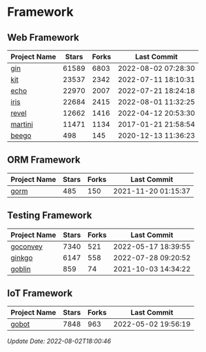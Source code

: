 # Framework

## Web Framework
| Project Name | Stars | Forks | Last Commit |
| ------------ | ----- | ----- | ----------- |
| [gin](https://github.com/gin-gonic/gin) | 61589 | 6803 | 2022-08-02 07:28:30 |
| [kit](https://github.com/go-kit/kit) | 23537 | 2342 | 2022-07-11 18:10:31 |
| [echo](https://github.com/labstack/echo) | 22970 | 2007 | 2022-07-21 18:24:18 |
| [iris](https://github.com/kataras/iris) | 22684 | 2415 | 2022-08-01 11:32:25 |
| [revel](https://github.com/revel/revel) | 12662 | 1416 | 2022-04-12 20:53:30 |
| [martini](https://github.com/go-martini/martini) | 11471 | 1134 | 2017-01-21 21:58:54 |
| [beego](https://github.com/astaxie/beego) | 498 | 145 | 2020-12-13 11:36:23 |

## ORM Framework
| Project Name | Stars | Forks | Last Commit |
| ------------ | ----- | ----- | ----------- |
| [gorm](https://github.com/jinzhu/gorm) | 485 | 150 | 2021-11-20 01:15:37 |

## Testing Framework
| Project Name | Stars | Forks | Last Commit |
| ------------ | ----- | ----- | ----------- |
| [goconvey](https://github.com/smartystreets/goconvey) | 7340 | 521 | 2022-05-17 18:39:55 |
| [ginkgo](https://github.com/onsi/ginkgo) | 6147 | 558 | 2022-07-28 09:20:52 |
| [goblin](https://github.com/franela/goblin) | 859 | 74 | 2021-10-03 14:34:22 |

## IoT Framework
| Project Name | Stars | Forks | Last Commit |
| ------------ | ----- | ----- | ----------- |
| [gobot](https://github.com/hybridgroup/gobot) | 7848 | 963 | 2022-05-02 19:56:19 |

*Update Date: 2022-08-02T18:00:46*